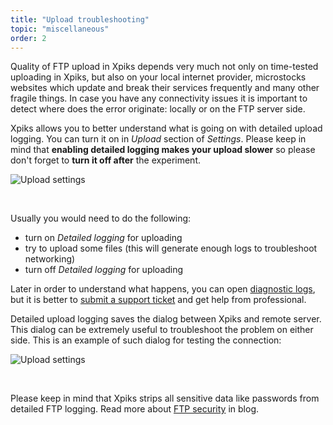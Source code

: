 ```yaml
---
title: "Upload troubleshooting"
topic: "miscellaneous"
order: 2
---
```


Quality of FTP upload in Xpiks depends very much not only on time-tested uploading in Xpiks, but also on your local internet provider, microstocks websites which update and break their services frequently and many other fragile things. In case you have any connectivity issues it is important to detect where does the error originate: locally or on the FTP server side.

Xpiks allows you to better understand what is going on with detailed upload logging. You can turn it on in _Upload_ section of _Settings_. Please keep in mind that **enabling detailed logging makes your upload slower** so please don't forget to **turn it off after** the experiment.

<p>
  <img alt="Upload settings" src="{{site.url}}/images/tutorials/miscellaneous/upload-settings.png" class="small-12 large-12" />
</p>

<br />

Usually you would need to do the following:

* turn on _Detailed logging_ for uploading
* try to upload some files (this will generate enough logs to troubleshoot networking)
* turn off _Detailed logging_ for uploading

Later in order to understand what happens, you can open <a href="{{site.url}}/tutorials/misc-diagnostic-logs/">diagnostic logs</a>, but it is better to <a href="{{site.url}}/how-to-report-a-bug/">submit a support ticket</a> and get help from professional.

Detailed upload logging saves the dialog between Xpiks and remote server. This dialog can be extremely useful to troubleshoot the problem on either side. This is an example of such dialog for testing the connection:

<p>
  <img alt="Upload settings" src="{{site.url}}/images/tutorials/miscellaneous/upload-logging.png" class="small-12 large-12" />
</p>

<br />

Please keep in mind that Xpiks strips all sensitive data like passwords from detailed FTP logging. Read more about <a href="{{site.url}}/blog/2016/ftp-and-security">FTP security</a> in blog.
